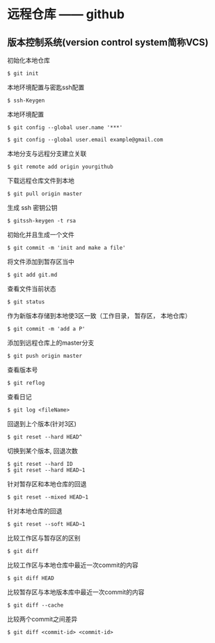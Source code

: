 # 远程仓库 —— github

## 版本控制系统(version control system简称VCS)

初始化本地仓库

```
$ git init
```

本地环境配置与密匙ssh配置

```
$ ssh-Keygen
```

本地环境配置

```
$ git config --global user.name '***'
```

```
$ git config --global user.email example@gmail.com
```

本地分支与远程分支建立关联

```
$ git remote add origin yourgithub
```

下载远程仓库文件到本地

```
$ git pull origin master
```

生成 ssh 密钥公钥

```
$ gitssh-keygen -t rsa
```

初始化并且生成一个文件

```
$ git commit -m 'init and make a file'
```

将文件添加到暂存区当中

```
$ git add git.md
```

查看文件当前状态

```
$ git status
```

作为新版本存储到本地使3区一致（工作目录， 暂存区， 本地仓库）

```
$ git commit -m 'add a P'
```

添加到远程仓库上的master分支

```
$ git push origin master
```

查看版本号

```
$ git reflog
```

查看日记

```
$ git log <fileName>
```

回退到上个版本(针对3区)

```
$ git reset --hard HEAD^
```

切换到某个版本, 回退次数

```
$ git reset --hard ID
$ git reset --hard HEAD~1
```

针对暂存区和本地仓库的回退

```
$ git reset --mixed HEAD~1
```

针对本地仓库的回退

```
$ git reset --soft HEAD~1
```

比较工作区与暂存区的区别

```
$ git diff
```

比较工作区与本地仓库中最近一次commit的内容

```
$ git diff HEAD
```

比较暂存区与本地版本库中最近一次commit的内容

```
$ git diff --cache
```

比较两个commit之间差异

```
$ git diff <commit-id> <commit-id>
```

